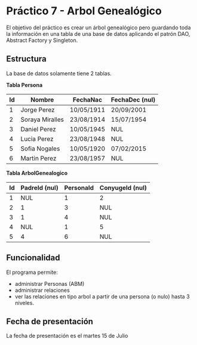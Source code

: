 # Práctico 7 - Arbol Genealógico

El objetivo del práctico es crear un árbol
genealógico pero guardando toda la información
en una tabla de una base de datos aplicando el 
patrón DAO, Abstract Factory y Singleton.

## Estructura

La base de datos solamente tiene 2 tablas.

**Tabla Persona** 

| Id  | Nombre          | FechaNac   | FechaDec (nul) |
|-----|-----------------|------------|----------------|
| 1   | Jorge Perez     | 10/05/1911 | 20/09/2001 |
| 2   | Soraya Miralles | 23/08/1914 | 15/07/1954 |
| 3   | Daniel Perez    | 10/05/1945 | NUL |
| 4   | Lucia Perez     | 23/08/1948 | NUL |
| 5   | Sofia Nogales   | 10/05/1920 | 07/02/2015 |
| 6   | Martin Perez    | 23/08/1957 | NUL |

**Tabla ArbolGenealogico**

| Id | PadreId (nul) | PersonaId | ConyugeId (nul) |
|---|---------------|-----------|-----------------|
| 1 | NUL           | 1         | 2               |
| 2 | 1             | 3         | NUL             |
| 3 | 1             | 4         | NUL             |
 | 4 | NUL           | 1         | 5 |
| 5 | 4             | 6         | NUL |

## Funcionalidad

El programa permite:

* administrar Personas (ABM)
* administrar relaciones
* ver las relaciones en tipo arbol a partir de
una persona (o nulo) hasta 3 niveles.

## Fecha de presentación

La fecha de presentación es el martes 15 de Julio


